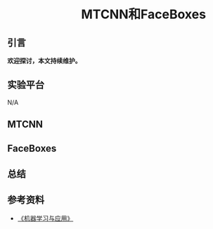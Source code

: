 # 　　　　　　MTCNN和FaceBoxes
## 引言

**欢迎探讨，本文持续维护。**

## 实验平台

N/A

## MTCNN

## FaceBoxes

## 总结

## 参考资料

+ [《机器学习与应用》](https://book.douban.com/subject/30445238/)
